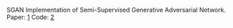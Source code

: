 

<!--
 * @version:
 * @Author:  StevenJokess https://github.com/StevenJokess
 * @Date: 2020-11-07 20:36:19
 * @LastEditors:  StevenJokess https://github.com/StevenJokess
 * @LastEditTime: 2020-11-07 20:37:21
 * @Description:
 * @TODO::
 * @Reference:
-->
SGAN
Implementation of Semi-Supervised Generative Adversarial Network.
Paper: [1]
Code: [2]

[1]: https://arxiv.org/abs/1606.01583
[2]: https://github.com/eriklindernoren/Keras-GAN/blob/master/sgan/sgan.py
